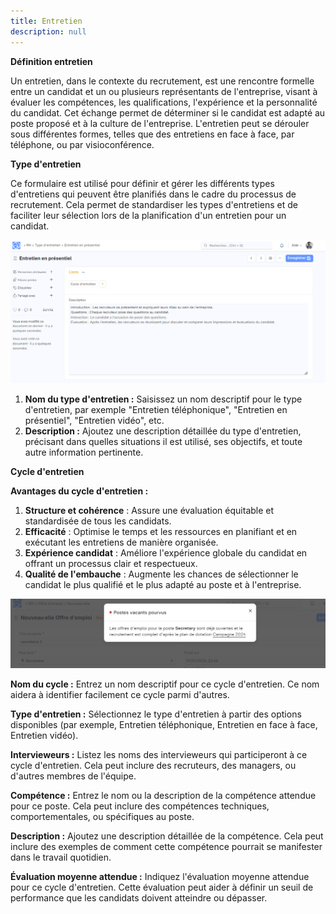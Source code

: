 ```yaml
---
title: Entretien
description: null
---
```


**Définition entretien**

Un entretien, dans le contexte du recrutement, est une rencontre formelle entre un candidat et un ou plusieurs représentants de l'entreprise, visant à évaluer les compétences, les qualifications, l'expérience et la personnalité du candidat. Cet échange permet de déterminer si le candidat est adapté au poste proposé et à la culture de l'entreprise. L'entretien peut se dérouler sous différentes formes, telles que des entretiens en face à face, par téléphone, ou par visioconférence.

**Type d'entretien**

Ce formulaire est utilisé pour définir et gérer les différents types d'entretiens qui peuvent être planifiés dans le cadre du processus de recrutement. Cela permet de standardiser les types d'entretiens et de faciliter leur sélection lors de la planification d'un entretien pour un candidat.

![Cette image permet de visualiser le formulaire : Type d'entretien](/RH5.png)

1. **Nom du type d'entretien :** Saisissez un nom descriptif pour le type d'entretien, par exemple "Entretien téléphonique", "Entretien en présentiel", "Entretien vidéo", etc.
2. **Description :** Ajoutez une description détaillée du type d'entretien, précisant dans quelles situations il est utilisé, ses objectifs, et toute autre information pertinente.

**Cycle d'entretien**

**Avantages du cycle d'entretien :**

1. **Structure et cohérence** : Assure une évaluation équitable et standardisée de tous les candidats.
2. **Efficacité** : Optimise le temps et les ressources en planifiant et en exécutant les entretiens de manière organisée.
3. **Expérience candidat** : Améliore l'expérience globale du candidat en offrant un processus clair et respectueux.
4. **Qualité de l'embauche** : Augmente les chances de sélectionner le candidat le plus qualifié et le plus adapté au poste et à l'entreprise.

![Cette image permet de visualiser le formulaire : Cycle d'entretien](/RH6.png)

**Nom du cycle :** Entrez un nom descriptif pour ce cycle d'entretien. Ce nom aidera à identifier facilement ce cycle parmi d'autres.

**Type d'entretien :** Sélectionnez le type d'entretien à partir des options disponibles (par exemple, Entretien téléphonique, Entretien en face à face, Entretien vidéo).

**Intervieweurs  :** Listez les noms des intervieweurs qui participeront à ce cycle d'entretien. Cela peut inclure des recruteurs, des managers, ou d'autres membres de l'équipe.

**Compétence :** Entrez le nom ou la description de la compétence attendue pour ce poste. Cela peut inclure des compétences techniques, comportementales, ou spécifiques au poste.

**Description :** Ajoutez une description détaillée de la compétence. Cela peut inclure des exemples de comment cette compétence pourrait se manifester dans le travail quotidien.

**Évaluation moyenne attendue  :** Indiquez l'évaluation moyenne attendue pour ce cycle d'entretien. Cette évaluation peut aider à définir un seuil de performance que les candidats doivent atteindre ou dépasser.
